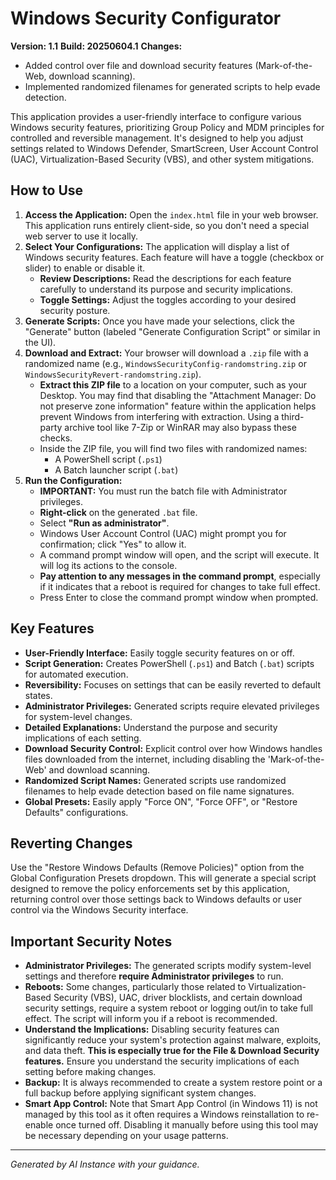 # Windows Security Configurator

**Version: 1.1**
**Build: 20250604.1**
**Changes:**
- Added control over file and download security features (Mark-of-the-Web, download scanning).
- Implemented randomized filenames for generated scripts to help evade detection.

This application provides a user-friendly interface to configure various Windows security features, prioritizing Group Policy and MDM principles for controlled and reversible management. It's designed to help you adjust settings related to Windows Defender, SmartScreen, User Account Control (UAC), Virtualization-Based Security (VBS), and other system mitigations.

## How to Use

1.  **Access the Application:** Open the `index.html` file in your web browser. This application runs entirely client-side, so you don't need a special web server to use it locally.
2.  **Select Your Configurations:** The application will display a list of Windows security features. Each feature will have a toggle (checkbox or slider) to enable or disable it.
    *   **Review Descriptions:** Read the descriptions for each feature carefully to understand its purpose and security implications.
    *   **Toggle Settings:** Adjust the toggles according to your desired security posture.
3.  **Generate Scripts:** Once you have made your selections, click the "Generate" button (labeled "Generate Configuration Script" or similar in the UI).
4.  **Download and Extract:** Your browser will download a `.zip` file with a randomized name (e.g., `WindowsSecurityConfig-randomstring.zip` or `WindowsSecurityRevert-randomstring.zip`).
    *   **Extract this ZIP file** to a location on your computer, such as your Desktop. You may find that disabling the "Attachment Manager: Do not preserve zone information" feature within the application helps prevent Windows from interfering with extraction. Using a third-party archive tool like 7-Zip or WinRAR may also bypass these checks.
    *   Inside the ZIP file, you will find two files with randomized names:
        *   A PowerShell script (`.ps1`)
        *   A Batch launcher script (`.bat`)
5.  **Run the Configuration:**
    *   **IMPORTANT:** You must run the batch file with Administrator privileges.
    *   **Right-click** on the generated `.bat` file.
    *   Select **"Run as administrator"**.
    *   Windows User Account Control (UAC) might prompt you for confirmation; click "Yes" to allow it.
    *   A command prompt window will open, and the script will execute. It will log its actions to the console.
    *   **Pay attention to any messages in the command prompt**, especially if it indicates that a reboot is required for changes to take full effect.
    *   Press Enter to close the command prompt window when prompted.

## Key Features

*   **User-Friendly Interface:** Easily toggle security features on or off.
*   **Script Generation:** Creates PowerShell (`.ps1`) and Batch (`.bat`) scripts for automated execution.
*   **Reversibility:** Focuses on settings that can be easily reverted to default states.
*   **Administrator Privileges:** Generated scripts require elevated privileges for system-level changes.
*   **Detailed Explanations:** Understand the purpose and security implications of each setting.
*   **Download Security Control:** Explicit control over how Windows handles files downloaded from the internet, including disabling the 'Mark-of-the-Web' and download scanning.
*   **Randomized Script Names:** Generated scripts use randomized filenames to help evade detection based on file name signatures.
*   **Global Presets:** Easily apply "Force ON", "Force OFF", or "Restore Defaults" configurations.

## Reverting Changes

Use the "Restore Windows Defaults (Remove Policies)" option from the Global Configuration Presets dropdown. This will generate a special script designed to remove the policy enforcements set by this application, returning control over those settings back to Windows defaults or user control via the Windows Security interface.

## Important Security Notes

*   **Administrator Privileges:** The generated scripts modify system-level settings and therefore **require Administrator privileges** to run.
*   **Reboots:** Some changes, particularly those related to Virtualization-Based Security (VBS), UAC, driver blocklists, and certain download security settings, require a system reboot or logging out/in to take full effect. The script will inform you if a reboot is recommended.
*   **Understand the Implications:** Disabling security features can significantly reduce your system's protection against malware, exploits, and data theft. **This is especially true for the File & Download Security features.** Ensure you understand the security implications of each setting before making changes.
*   **Backup:** It is always recommended to create a system restore point or a full backup before applying significant system changes.
*   **Smart App Control:** Note that Smart App Control (in Windows 11) is not managed by this tool as it often requires a Windows reinstallation to re-enable once turned off. Disabling it manually before using this tool may be necessary depending on your usage patterns.

---
*Generated by AI Instance with your guidance.*